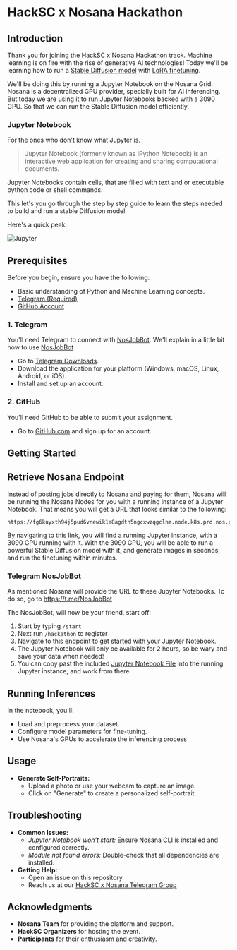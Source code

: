# HackSC x Nosana Hackathon

## Introduction

Thank you for joining the HackSC x Nosana Hackathon track.
Machine learning is on fire with the rise of generative AI technologies!
Today we'll be learning how to run a [Stable Diffusion model](https://en.wikipedia.org/wiki/Stable_Diffusion) with [LoRA finetuning](https://www.databricks.com/blog/efficient-fine-tuning-lora-guide-llms).

We'll be doing this by running a Jupyter Notebook on the Nosana Grid.
Nosana is a decentralized GPU provider, specially built for AI inferencing.
But today we are using it to run Jupyter Notebooks backed with a 3090 GPU.
So that we can run the Stable Diffusion model efficiently.

### Jupyter Notebook

For the ones who don't know what Jupyter is.
> Jupyter Notebook (formerly known as IPython Notebook) is an interactive web application for creating and sharing computational documents.

Jupyter Notebooks contain cells, that are filled with text and or executable python code or shell commands.

This let's you go through the step by step guide to learn the steps needed to build and run a stable Diffusion model.

Here's a quick peak:

![Jupyter](https://docs.nosana.io/assets/jupyter-CLXWp4Wp.gif)

## Prerequisites

Before you begin, ensure you have the following: 

- Basic understanding of Python and Machine Learning concepts.
- [Telegram (Required)](https://telegram.org/)
- [GitHub Account](https://github.com)

### **1. Telegram**

You'll need Telegram to connect with [NosJobBot](https://t.me/NosJobBot).
We'll explain in a little bit how to use [NosJobBot](https://t.me/NosJobBot)

- Go to [Telegram Downloads](https://telegram.org/).
- Download the application for your platform (Windows, macOS, Linux, Android, or iOS).
- Install and set up an account.

### 2. GitHub

You'll need GitHub to be able to submit your assignment.

- Go to [GitHub.com](https://github.com) and sign up for an account.

## Getting Started



## Retrieve Nosana Endpoint

Instead of posting jobs directly to Nosana and paying for them, Nosana will be running the Nosana Nodes for you with a running instance of a Jupyter Notebook.
That means you will get a URL that looks similar to the following: 

```
https://fg6kuyxth94j5pud6vnewik1e8agdtn5ngcxwzqgclnm.node.k8s.prd.nos.ci/
```

By navigating to this link, you will find a running Jupyter instance, with a 3090 GPU running with it.
With the 3090 GPU, you will be able to run a powerful Stable Diffusion model with it, and generate images in seconds, and run the finetuning within minutes.

### Telegram NosJobBot

As mentioned Nosana will provide the URL to these Jupyter Notebooks.
To do so, go to https://t.me/NosJobBot

The NosJobBot, will now be your friend, start off:

1. Start by typing `/start`
2. Next run `/hackathon` to register
3. Navigate to this endpoint to get started with your Jupyter Notebook.
4. The Jupyter Notebook will only be available for 2 hours, so be wary and save your data when needed!
5. You can copy past the included [Jupyter Notebook File](./assets/dreambooth.ipynb) into the running Jupyter instance, and work from there.

## Running Inferences

In the notebook, you'll:

- Load and preprocess your dataset.
- Configure model parameters for fine-tuning.
- Use Nosana's GPUs to accelerate the inferencing process

## Usage

- **Generate Self-Portraits:**
  - Upload a photo or use your webcam to capture an image.
  - Click on "Generate" to create a personalized self-portrait.



## Troubleshooting

- **Common Issues:**
  - *Jupyter Notebook won't start:* Ensure Nosana CLI is installed and configured correctly.
  - *Module not found errors:* Double-check that all dependencies are installed.
- **Getting Help:**
  - Open an issue on this repository.
  - Reach us at our [HackSC x Nosana Telegram Group](https://t.me/nosana_hacksc)


## Acknowledgments

- **Nosana Team** for providing the platform and support.
- **HackSC Organizers** for hosting the event.
- **Participants** for their enthusiasm and creativity.


